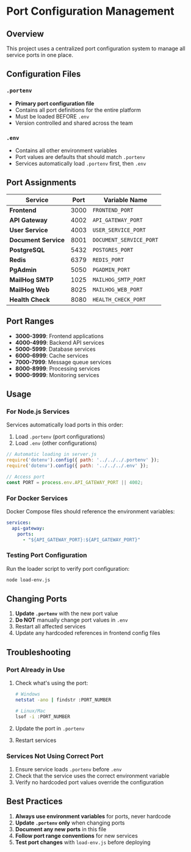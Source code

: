 # Port Configuration Management

## Overview
This project uses a centralized port configuration system to manage all service ports in one place.

## Configuration Files

### `.portenv`
- **Primary port configuration file**
- Contains all port definitions for the entire platform
- Must be loaded BEFORE `.env`
- Version controlled and shared across the team

### `.env`
- Contains all other environment variables
- Port values are defaults that should match `.portenv`
- Services automatically load `.portenv` first, then `.env`

## Port Assignments

| Service | Port | Variable Name |
|---------|------|--------------|
| **Frontend** | 3000 | `FRONTEND_PORT` |
| **API Gateway** | 4002 | `API_GATEWAY_PORT` |
| **User Service** | 4003 | `USER_SERVICE_PORT` |
| **Document Service** | 8001 | `DOCUMENT_SERVICE_PORT` |
| **PostgreSQL** | 5432 | `POSTGRES_PORT` |
| **Redis** | 6379 | `REDIS_PORT` |
| **PgAdmin** | 5050 | `PGADMIN_PORT` |
| **MailHog SMTP** | 1025 | `MAILHOG_SMTP_PORT` |
| **MailHog Web** | 8025 | `MAILHOG_WEB_PORT` |
| **Health Check** | 8080 | `HEALTH_CHECK_PORT` |

## Port Ranges

- **3000-3999**: Frontend applications
- **4000-4999**: Backend API services
- **5000-5999**: Database services
- **6000-6999**: Cache services
- **7000-7999**: Message queue services
- **8000-8999**: Processing services
- **9000-9999**: Monitoring services

## Usage

### For Node.js Services
Services automatically load ports in this order:
1. Load `.portenv` (port configurations)
2. Load `.env` (other configurations)

```javascript
// Automatic loading in server.js
require('dotenv').config({ path: '../../../.portenv' });
require('dotenv').config({ path: '../../../.env' });

// Access port
const PORT = process.env.API_GATEWAY_PORT || 4002;
```

### For Docker Services
Docker Compose files should reference the environment variables:
```yaml
services:
  api-gateway:
    ports:
      - "${API_GATEWAY_PORT}:${API_GATEWAY_PORT}"
```

### Testing Port Configuration
Run the loader script to verify port configuration:
```bash
node load-env.js
```

## Changing Ports

1. **Update `.portenv`** with the new port value
2. **Do NOT** manually change port values in `.env`
3. Restart all affected services
4. Update any hardcoded references in frontend config files

## Troubleshooting

### Port Already in Use
1. Check what's using the port:
   ```bash
   # Windows
   netstat -ano | findstr :PORT_NUMBER
   
   # Linux/Mac
   lsof -i :PORT_NUMBER
   ```

2. Update the port in `.portenv`
3. Restart services

### Services Not Using Correct Port
1. Ensure service loads `.portenv` before `.env`
2. Check that the service uses the correct environment variable
3. Verify no hardcoded port values override the configuration

## Best Practices

1. **Always use environment variables** for ports, never hardcode
2. **Update `.portenv` only** when changing ports
3. **Document any new ports** in this file
4. **Follow port range conventions** for new services
5. **Test port changes** with `load-env.js` before deploying